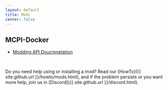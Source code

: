 ```yaml
---
layout: default
title: Mods
center: false
---
```


## MCPI-Docker
- [Modding API Doucmnetation](https://gitea.thebrokenrail.com/TheBrokenRail/minecraft-pi-docker/src/branch/master/MODDING.md)

<br />

Do you need help using or installing a mod? Read our [HowTo]({{ site.github.url }}/howto/mods.html), and if the problem persists or you want more help, join us in [Discord]({{ site.github.url }}/discord.html).

